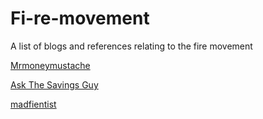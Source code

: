 # Fi-re-movement
A list of blogs and references relating to the fire movement

[Mrmoneymustache](https://www.mrmoneymustache.com)

[Ask The Savings Guy](askthesavingsguy.com)

[madfientist](madfientist.com)
